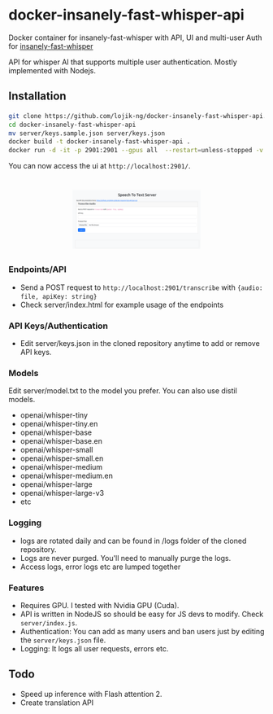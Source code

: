 # docker-insanely-fast-whisper-api

Docker container for insanely-fast-whisper with API, UI and multi-user Auth for [insanely-fast-whisper](https://github.com/Vaibhavs10/insanely-fast-whisper)

API for whisper AI that supports multiple user authentication. Mostly implemented with Nodejs.

## Installation

```sh
git clone https://github.com/lojik-ng/docker-insanely-fast-whisper-api.git
cd docker-insanely-fast-whisper-api
mv server/keys.sample.json server/keys.json
docker build -t docker-insanely-fast-whisper-api .
docker run -d -it -p 2901:2901 --gpus all  --restart=unless-stopped -v .:/shared --name docker-insanely-fast-whisper-api docker-insanely-fast-whisper-api
```

You can now access the ui at `http://localhost:2901/`.

<h1 align="center">    
  <img src="screenshot.png" width="50%"></a>  
</h1>

### Endpoints/API

- Send a POST request to `http://localhost:2901/transcribe` with `{audio: file, apiKey: string}`
- Check server/index.html for example usage of the endpoints

### API Keys/Authentication

- Edit server/keys.json in the cloned repository anytime to add or remove API keys.

### Models

Edit server/model.txt to the model you prefer. You can also use distil models.

- openai/whisper-tiny
- openai/whisper-tiny.en
- openai/whisper-base
- openai/whisper-base.en
- openai/whisper-small
- openai/whisper-small.en
- openai/whisper-medium
- openai/whisper-medium.en
- openai/whisper-large
- openai/whisper-large-v3
- etc

### Logging

- logs are rotated daily and can be found in /logs folder of the cloned repository.
- Logs are never purged. You'll need to manually purge the logs.
- Access logs, error logs etc are lumped together

### Features

- Requires GPU. I tested with Nvidia GPU (Cuda).
- API is written in NodeJS so should be easy for JS devs to modify. Check `server/index.js`.
- Authentication: You can add as many users and ban users just by editing the `server/keys.json` file.
- Logging: It logs all user requests, errors etc.

## Todo

- Speed up inference with Flash attention 2.
- Create translation API
